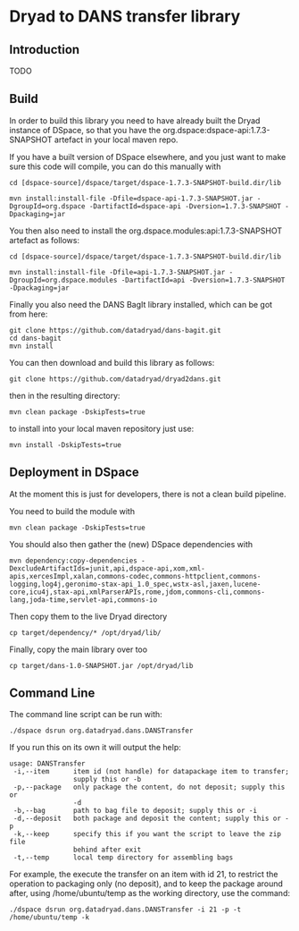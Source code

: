 # Dryad to DANS transfer library

## Introduction

TODO

## Build

In order to build this library you need to have already built the Dryad instance of DSpace, so that you have the org.dspace:dspace-api:1.7.3-SNAPSHOT artefact in your local maven repo.

If you have a built version of DSpace elsewhere, and you just want to make sure this code will compile, you can do this manually with

    cd [dspace-source]/dspace/target/dspace-1.7.3-SNAPSHOT-build.dir/lib
    
    mvn install:install-file -Dfile=dspace-api-1.7.3-SNAPSHOT.jar -DgroupId=org.dspace -DartifactId=dspace-api -Dversion=1.7.3-SNAPSHOT -Dpackaging=jar

You then also need to install the org.dspace.modules:api:1.7.3-SNAPSHOT artefact as follows:

    cd [dspace-source]/dspace/target/dspace-1.7.3-SNAPSHOT-build.dir/lib
    
    mvn install:install-file -Dfile=api-1.7.3-SNAPSHOT.jar -DgroupId=org.dspace.modules -DartifactId=api -Dversion=1.7.3-SNAPSHOT -Dpackaging=jar

Finally you also need the DANS BagIt library installed, which can be got from here:

    git clone https://github.com/datadryad/dans-bagit.git
    cd dans-bagit
    mvn install

You can then download and build this library as follows:

    git clone https://github.com/datadryad/dryad2dans.git

then in the resulting directory:

    mvn clean package -DskipTests=true

to install into your local maven repository just use:

    mvn install -DskipTests=true
    
## Deployment in DSpace

At the moment this is just for developers, there is not a clean build pipeline.

You need to build the module with

    mvn clean package -DskipTests=true
    
You should also then gather the (new) DSpace dependencies with

    mvn dependency:copy-dependencies -DexcludeArtifactIds=junit,api,dspace-api,xom,xml-apis,xercesImpl,xalan,commons-codec,commons-httpclient,commons-logging,log4j,geronimo-stax-api_1.0_spec,wstx-asl,jaxen,lucene-core,icu4j,stax-api,xmlParserAPIs,rome,jdom,commons-cli,commons-lang,joda-time,servlet-api,commons-io
    
 Then copy them to the live Dryad directory
 
    cp target/dependency/* /opt/dryad/lib/
    
Finally, copy the main library over too

    cp target/dans-1.0-SNAPSHOT.jar /opt/dryad/lib


## Command Line

The command line script can be run with:

    ./dspace dsrun org.datadryad.dans.DANSTransfer
    
If you run this on its own it will output the help:

    usage: DANSTransfer
     -i,--item      item id (not handle) for datapackage item to transfer;
                    supply this or -b
     -p,--package   only package the content, do not deposit; supply this or
                    -d
     -b,--bag       path to bag file to deposit; supply this or -i
     -d,--deposit   both package and deposit the content; supply this or -p
     -k,--keep      specify this if you want the script to leave the zip file
                    behind after exit
     -t,--temp      local temp directory for assembling bags

For example, the execute the transfer on an item with id 21, to restrict the operation to packaging only (no deposit),
and to keep the package around after, using /home/ubuntu/temp as the working directory, use the command:

    ./dspace dsrun org.datadryad.dans.DANSTransfer -i 21 -p -t /home/ubuntu/temp -k

